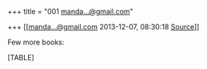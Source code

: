 +++
title = "001 manda...@gmail.com"

+++
[[manda...@gmail.com	2013-12-07, 08:30:18 [Source](https://groups.google.com/g/samskrita/c/PrFUMAJk6R8)]]



Few more books:  
  

[TABLE]

  

